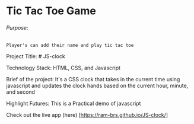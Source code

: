# Tic Tac Toe Game

###### Purpose:
    Player's can add their name and play tic tac toe

Project Title: # JS-clock

Technology Stack: HTML, CSS, and Javascript

Brief of the project: It's a CSS clock that takes in the current time using javascript and updates the clock hands based on the current hour, minute, and second

Highlight Futures: This is a Practical demo of javascript

Check out the live app (here) [https://ram-brs.github.io/JS-clock/]
